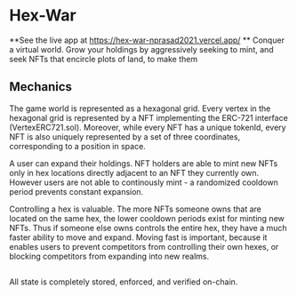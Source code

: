 # Hex-War
**See the live app at https://hex-war-nprasad2021.vercel.app/
**
Conquer a virtual world. Grow your holdings by aggressively seeking to mint, and seek NFTs that encircle plots of land, to make them 

## Mechanics
The game world is represented as a hexagonal grid.
Every vertex in the hexagonal grid is represented by a NFT implementing the ERC-721 interface (VertexERC721.sol).
Moreover, while every NFT has a unique tokenId, every NFT is also uniquely represented by a set of three coordinates, corresponding to a position in space.

A user can expand their holdings. NFT holders are able to mint new NFTs only in hex locations directly adjacent to an NFT they currently own. However users are not able to continously mint - a randomized cooldown period prevents constant expansion.

Controlling a hex is valuable. The more NFTs someone owns that are located on the same hex, the lower cooldown periods exist for minting new NFTs.
Thus if someone else owns controls the entire hex, they have a much faster ability to move and expand. Moving fast is important, because it enables users to prevent competitors from controlling their own hexes, or blocking competitors from expanding into new realms.

##

All state is completely stored, enforced, and verified on-chain. 
